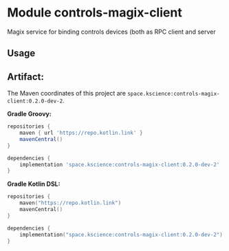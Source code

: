 # Module controls-magix-client

Magix service for binding controls devices (both as RPC client and server

## Usage

## Artifact:

The Maven coordinates of this project are `space.kscience:controls-magix-client:0.2.0-dev-2`.

**Gradle Groovy:**
```groovy
repositories {
    maven { url 'https://repo.kotlin.link' }
    mavenCentral()
}

dependencies {
    implementation 'space.kscience:controls-magix-client:0.2.0-dev-2'
}
```
**Gradle Kotlin DSL:**
```kotlin
repositories {
    maven("https://repo.kotlin.link")
    mavenCentral()
}

dependencies {
    implementation("space.kscience:controls-magix-client:0.2.0-dev-2")
}
```

